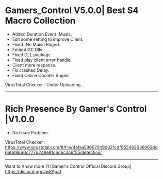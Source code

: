 # Gamers_Control V5.0.0| Best S4 Macro Collection

- Added Duration Event |Music.
- Edit some setting to improve Client.
- Fixed |No Muisc Buged.
- Embed GC Dlls.
- Fixed DLL package.
- Fixed play client error handle.
- Client more response.
- Fix crashed Delay.
- Fixed Online Counter Buged.

VirusTotal Checker : Under Uploading...

_____________________________

# Rich Presence By Gamer's Control |V1.0.0

- No Issue Problem.

VirusTotal Checker : https://www.virustotal.com/#/file/4afaa58607049d021cdf655483636065dd6a0d8660c777b248e81c6c6c4a6f55/detection/

_____________________________

Want to Know more ?! [Gamer's Control Official Discord Group]
https://discord.gg/Uw8Apaf

